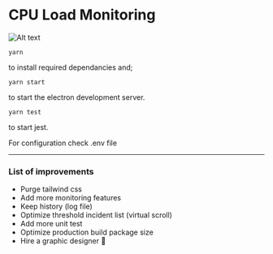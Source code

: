 # CPU Load Monitoring

![Alt text](https://media.giphy.com/media/3o6ZtdbmYmizApO5Us/giphy.gif)


`yarn`

to install required dependancies and;

`yarn start`

to start the electron development server.

`yarn test`

to start jest.

For configuration check .env file

------
### List of improvements 

* Purge tailwind css
* Add more monitoring features
* Keep history (log file)
* Optimize threshold incident list (virtual scroll)
* Add more unit test
* Optimize production build package size
* Hire a graphic designer 😬